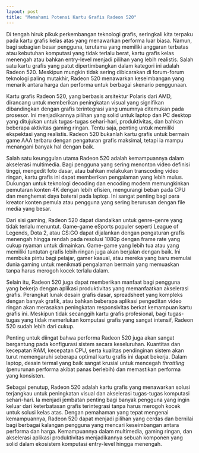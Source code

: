 ```yaml
---
layout: post
title: "Memahami Potensi Kartu Grafis Radeon 520"
---
```


Di tengah hiruk pikuk perkembangan teknologi grafis, seringkali kita terpaku pada kartu grafis kelas atas yang menawarkan performa luar biasa. Namun, bagi sebagian besar pengguna, terutama yang memiliki anggaran terbatas atau kebutuhan komputasi yang tidak terlalu berat, kartu grafis kelas menengah atau bahkan entry-level menjadi pilihan yang lebih realistis. Salah satu kartu grafis yang patut dipertimbangkan dalam kategori ini adalah Radeon 520. Meskipun mungkin tidak sering dibicarakan di forum-forum teknologi paling mutakhir, Radeon 520 menawarkan keseimbangan yang menarik antara harga dan performa untuk berbagai skenario penggunaan.

Kartu grafis Radeon 520, yang berbasis arsitektur Polaris dari AMD, dirancang untuk memberikan peningkatan visual yang signifikan dibandingkan dengan grafis terintegrasi yang umumnya ditemukan pada prosesor. Ini menjadikannya pilihan yang solid untuk laptop dan PC desktop yang ditujukan untuk tugas-tugas sehari-hari, produktivitas, dan bahkan beberapa aktivitas gaming ringan. Tentu saja, penting untuk memiliki ekspektasi yang realistis. Radeon 520 bukanlah kartu grafis untuk bermain game AAA terbaru dengan pengaturan grafis maksimal, tetapi ia mampu menangani banyak hal dengan baik.

Salah satu keunggulan utama Radeon 520 adalah kemampuannya dalam akselerasi multimedia. Bagi pengguna yang sering menonton video definisi tinggi, mengedit foto dasar, atau bahkan melakukan transcoding video ringan, kartu grafis ini dapat memberikan pengalaman yang lebih mulus. Dukungan untuk teknologi decoding dan encoding modern memungkinkan pemutaran konten 4K dengan lebih efisien, mengurangi beban pada CPU dan menghemat daya baterai pada laptop. Ini sangat penting bagi para kreator konten pemula atau pengguna yang sering berurusan dengan file media yang besar.

Dari sisi gaming, Radeon 520 dapat diandalkan untuk genre-genre yang tidak terlalu menuntut. Game-game eSports populer seperti League of Legends, Dota 2, atau CS:GO dapat dijalankan dengan pengaturan grafis menengah hingga rendah pada resolusi 1080p dengan frame rate yang cukup nyaman untuk dimainkan. Game-game yang lebih tua atau yang memiliki tuntutan grafis lebih ringan juga akan berjalan dengan baik. Ini membuka pintu bagi pelajar, gamer kasual, atau mereka yang baru memulai dunia gaming untuk menikmati pengalaman bermain yang memuaskan tanpa harus merogoh kocek terlalu dalam.

Selain itu, Radeon 520 juga dapat memberikan manfaat bagi pengguna yang bekerja dengan aplikasi produktivitas yang memanfaatkan akselerasi grafis. Perangkat lunak desain grafis dasar, spreadsheet yang kompleks dengan banyak grafik, atau bahkan beberapa aplikasi pengeditan video ringan akan merasakan peningkatan responsivitas berkat kemampuan kartu grafis ini. Meskipun tidak secanggih kartu grafis profesional, bagi tugas-tugas yang tidak memerlukan komputasi grafis yang sangat intensif, Radeon 520 sudah lebih dari cukup.

Penting untuk diingat bahwa performa Radeon 520 juga akan sangat bergantung pada konfigurasi sistem secara keseluruhan. Kuantitas dan kecepatan RAM, kecepatan CPU, serta kualitas pendinginan sistem akan turut memengaruhi seberapa optimal kartu grafis ini dapat bekerja. Dalam laptop, desain termal yang baik sangat krusial untuk mencegah *throttling* (penurunan performa akibat panas berlebih) dan memastikan performa yang konsisten.

Sebagai penutup, Radeon 520 adalah kartu grafis yang menawarkan solusi terjangkau untuk peningkatan visual dan akselerasi tugas-tugas komputasi sehari-hari. Ia menjadi jembatan penting bagi banyak pengguna yang ingin keluar dari keterbatasan grafis terintegrasi tanpa harus merogoh kocek untuk solusi kelas atas. Dengan pemahaman yang tepat mengenai kemampuannya, Radeon 520 dapat menjadi pilihan yang cerdas dan bernilai bagi berbagai kalangan pengguna yang mencari keseimbangan antara performa dan harga. Kemampuannya dalam multimedia, gaming ringan, dan akselerasi aplikasi produktivitas menjadikannya sebuah komponen yang solid dalam ekosistem komputasi entry-level hingga menengah.
